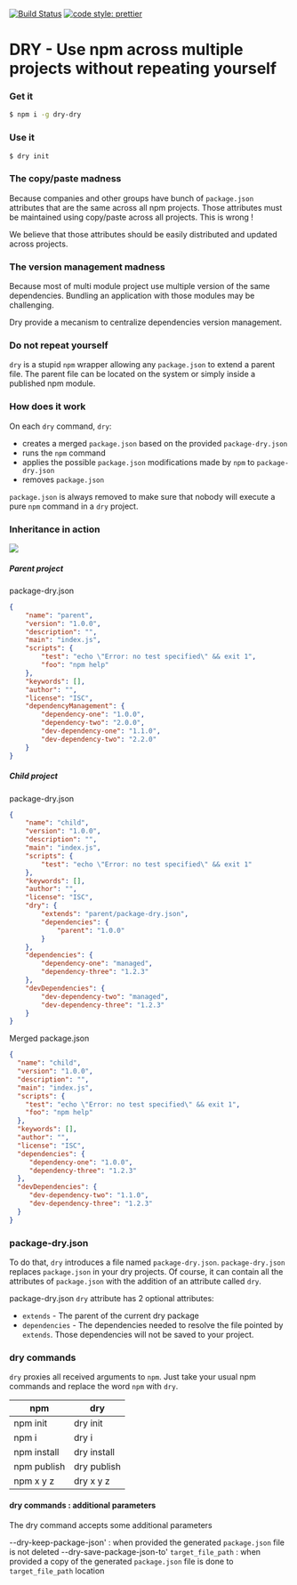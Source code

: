 [![Build Status][travis-image]][travis-url]
[![code style: prettier][prettier-image]][prettier-url]

# DRY - Use npm across multiple projects without repeating yourself

### Get it

```bash
$ npm i -g dry-dry
```

### Use it

```bash
$ dry init
```

### The copy/paste madness

Because companies and other groups have bunch of `package.json` attributes that are the same across all npm projects.
Those attributes must be maintained using copy/paste across all projects.
This is wrong !

We believe that those attributes should be easily distributed and updated across projects.

### The version management madness

Because most of multi module project use multiple version of the same dependencies.
Bundling an application with those modules may be challenging.

Dry provide a mecanism to centralize dependencies version management.

### Do not repeat yourself

`dry` is a stupid `npm` wrapper allowing any `package.json` to extend a parent file.
The parent file can be located on the system or simply inside a published npm module.

### How does it work

On each `dry` command, `dry`:

* creates a merged `package.json` based on the provided `package-dry.json`
* runs the `npm` command
* applies the possible `package.json` modifications made by `npm` to `package-dry.json`
* removes `package.json`

`package.json` is always removed to make sure that nobody will execute a pure `npm` command in a `dry` project.

### Inheritance in action

![](dist-test.png)

##### Parent project

package-dry.json

```json
{
    "name": "parent",
    "version": "1.0.0",
    "description": "",
    "main": "index.js",
    "scripts": {
        "test": "echo \"Error: no test specified\" && exit 1",
        "foo": "npm help"
    },
    "keywords": [],
    "author": "",
    "license": "ISC",
    "dependencyManagement": {
        "dependency-one": "1.0.0",
        "dependency-two": "2.0.0",
        "dev-dependency-one": "1.1.0",
        "dev-dependency-two": "2.2.0"
    }
}
```

##### Child project

package-dry.json

```json
{
    "name": "child",
    "version": "1.0.0",
    "description": "",
    "main": "index.js",
    "scripts": {
        "test": "echo \"Error: no test specified\" && exit 1"
    },
    "keywords": [],
    "author": "",
    "license": "ISC",
    "dry": {
        "extends": "parent/package-dry.json",
        "dependencies": {
            "parent": "1.0.0"
        }
    },
    "dependencies": {
        "dependency-one": "managed",
        "dependency-three": "1.2.3"
    },
    "devDependencies": {
        "dev-dependency-two": "managed",
        "dev-dependency-three": "1.2.3"
    }
}
```

Merged package.json

```json
{
  "name": "child",
  "version": "1.0.0",
  "description": "",
  "main": "index.js",
  "scripts": {
    "test": "echo \"Error: no test specified\" && exit 1",
    "foo": "npm help"
  },
  "keywords": [],
  "author": "",
  "license": "ISC",
  "dependencies": {
     "dependency-one": "1.0.0",
     "dependency-three": "1.2.3"
  },
  "devDependencies": {
     "dev-dependency-two": "1.1.0",
     "dev-dependency-three": "1.2.3"
  }
}
```

### package-dry.json

To do that, `dry` introduces a file named `package-dry.json`.
`package-dry.json` replaces `package.json` in your dry projects.
Of course, it can contain all the attributes of `package.json` with the addition of an attribute called `dry`.

package-dry.json `dry` attribute has 2 optional attributes:

* `extends` - The parent of the current dry package
* `dependencies` - The dependencies needed to resolve the file pointed by `extends`. Those dependencies will not be saved to your project.

### dry commands

`dry` proxies all received arguments to `npm`.
Just take your usual npm commands and replace the word `npm` with `dry`.

| npm         | dry         |
| ----------- | ----------- |
| npm init    | dry init    |
| npm i       | dry i       |
| npm install | dry install |
| npm publish | dry publish |
| npm x y z   | dry x y z   |

#### dry commands : additional parameters

The dry command accepts some additional parameters

--dry-keep-package-json' : when provided the generated `package.json` file is not deleted
--dry-save-package-json-to' `target_file_path` : when provided a copy of the generated `package.json` file is done to `target_file_path` location


[travis-image]: https://travis-ci.org/Cosium/dry-dry.svg?branch=master
[travis-url]: https://travis-ci.org/Cosium/dry-dry
[prettier-image]: https://img.shields.io/badge/code_style-prettier-ff69b4.svg
[prettier-url]: https://github.com/prettier/prettier
